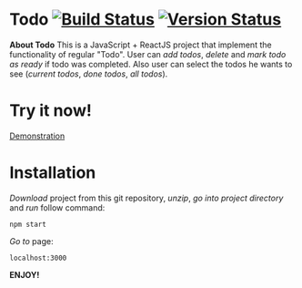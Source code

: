 **Todo** [![Build Status](https://travis-ci.org/Kachanov/todo.svg?branch=master)](https://travis-ci.org/Kachanov/todo)  [![Version Status](https://img.shields.io/badge/npm-v1.0.1-yellow.svg)](https://www.npmjs.com/package/@kachanov_b/todo)
=============

**About Todo** This is a JavaScript + ReactJS project that implement the functionality of regular "Todo". User can *add todos*, *delete* and *mark todo as ready* if todo was completed. Also user can select the todos he wants to see (*current todos*, *done todos*, *all todos*).

**Try it now!**
=============

[Demonstration](http://jsfiddle.net/Kachanov_B/2rvxfg66/embedded/result/)

**Installation**
=============
*Download* project from this git repository, *unzip*, *go into project directory* and *run* follow command:

```shell
npm start
```

*Go to* page:
```
localhost:3000
```
**ENJOY!**